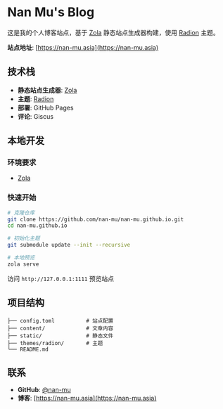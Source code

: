 # Nan Mu's Blog

这是我的个人博客站点，基于 [Zola](https://www.getzola.org/) 静态站点生成器构建，使用 [Radion](https://github.com/nan-mu/radion) 主题。

**站点地址**: [https://nan-mu.asia](https://nan-mu.asia)

## 技术栈

- **静态站点生成器**: [Zola](https://www.getzola.org/)
- **主题**: [Radion](https://github.com/nan-mu/radion)
- **部署**: GitHub Pages
- **评论**: Giscus

## 本地开发

### 环境要求
- [Zola](https://www.getzola.org/documentation/getting-started/installation/)

### 快速开始
```bash
# 克隆仓库
git clone https://github.com/nan-mu/nan-mu.github.io.git
cd nan-mu.github.io

# 初始化主题
git submodule update --init --recursive

# 本地预览
zola serve
```

访问 `http://127.0.0.1:1111` 预览站点

## 项目结构

```
├── config.toml          # 站点配置
├── content/             # 文章内容
├── static/              # 静态文件
├── themes/radion/       # 主题
└── README.md
```

## 联系

- **GitHub**: [@nan-mu](https://github.com/nan-mu)
- **博客**: [https://nan-mu.asia](https://nan-mu.asia)
